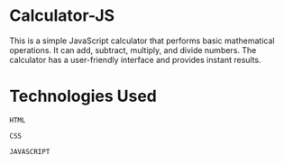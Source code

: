 # Calculator-JS

This is a simple JavaScript calculator that performs basic mathematical operations. It can add, subtract, multiply, and divide numbers. The calculator has a user-friendly interface and provides instant results.

# Technologies Used

    HTML

    CSS

    JAVASCRIPT
